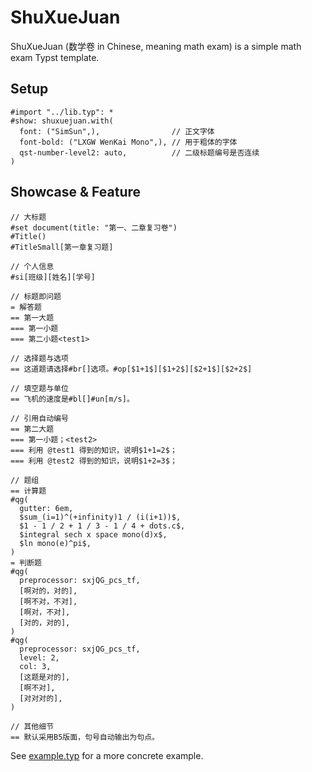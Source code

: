 # ShuXueJuan

ShuXueJuan (数学卷 in Chinese, meaning math exam) is a simple math exam Typst template.

## Setup

```Typst
#import "../lib.typ": *
#show: shuxuejuan.with(
  font: ("SimSun",),                // 正文字体
  font-bold: ("LXGW WenKai Mono",), // 用于粗体的字体
  qst-number-level2: auto,          // 二级标题编号是否连续
)
```

## Showcase & Feature

```Typst
// 大标题
#set document(title: "第一、二章复习卷")
#Title()
#TitleSmall[第一章复习题]

// 个人信息
#si[班级][姓名][学号]

// 标题即问题
= 解答题
== 第一大题
=== 第一小题
=== 第二小题<test1>

// 选择题与选项
== 这道题请选择#br[]选项。#op[$1+1$][$1+2$][$2+1$][$2+2$]

// 填空题与单位
== 飞机的速度是#bl[]#un[m/s]。

// 引用自动编号
== 第二大题
=== 第一小题；<test2>
=== 利用 @test1 得到的知识，说明$1+1=2$；
=== 利用 @test2 得到的知识，说明$1+2=3$；

// 题组
== 计算题
#qg(
  gutter: 6em,
  $sum_(i=1)^(+infinity)1 / (i(i+1))$,
  $1 - 1 / 2 + 1 / 3 - 1 / 4 + dots.c$,
  $integral sech x space mono(d)x$,
  $ln mono(e)^pi$,
)
= 判断题
#qg(
  preprocessor: sxjQG_pcs_tf,
  [啊对的，对的],
  [啊不对，不对],
  [啊对，不对],
  [对的，对的],
)
#qg(
  preprocessor: sxjQG_pcs_tf,
  level: 2,
  col: 3,
  [这题是对的],
  [啊不对],
  [对对对的],
)

// 其他细节
== 默认采用B5版面，句号自动输出为句点。
```

See [example.typ](./examples/example.typ) for a more concrete example.
